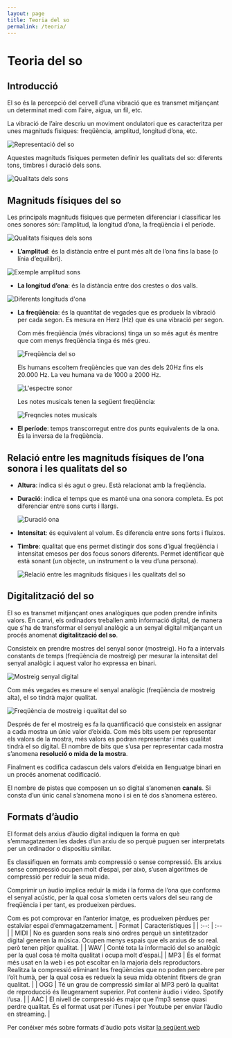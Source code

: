 ```yaml
---
layout: page
title: Teoria del so
permalink: /teoria/
---
```


# Teoria del so

## Introducció
El so és la percepció del cervell d’una vibració que es transmet mitjançant un determinat medi com l’aire, aigua, un fil, etc.

La vibració de l’aire descriu un moviment ondulatori que es caracteritza per unes magnituds físiques: freqüència, amplitud, longitud d’ona, etc.

![Representació del so](../imatges/imatge1.png)

Aquestes magnituds físiques permeten definir les qualitats del so: diferents tons, timbres i duració dels sons.


![Qualitats dels sons](../imatges/imatge2.png)

## Magnituds físiques del so
Les principals magnituds físiques que permeten diferenciar i classificar les ones sonores són: l’amplitud, la longitud d’ona, la freqüència i el període.

![Qualitats físiques dels sons](../imatges/imatge3.png)


* **L’amplitud**: és la distància entre el punt més alt de l’ona fins la base (o línia d’equilibri).

![Exemple amplitud sons](../imatges/imatge4.png)
* **La longitud d’ona**: és la distància entre dos crestes o dos valls.

![Diferents longituds d'ona](../imatges/imatge5.png)

* **La freqüència**: és la quantitat de vegades que es produeix la vibració per cada segon. Es mesura en Herz (Hz) que és una vibració per segon.

    Com més freqüència (més vibracions) tinga un so més agut és mentre que com menys freqüència tinga és més greu.

    ![Freqüència del so](../imatges/imatge6.png)

    Els humans escoltem freqüències que van des dels 20Hz fins els 20.000 Hz. La veu humana va de 1000 a 2000 Hz.

    ![L'espectre sonor](../imatges/imatge7.png)

    Les notes musicals tenen la següent freqüència:

    ![Freqncies notes musicals](../imatges/imatge8.png)


* **El període**: temps transcorregut entre dos punts equivalents de la ona. És la inversa de la freqüència.

## Relació entre les magnituds físiques de l’ona sonora i les qualitats del so
* **Altura**: indica si és agut o greu. Està relacionat amb la freqüència.
* **Duració**: indica el temps que es manté una ona sonora completa. Es pot diferenciar entre sons curts i llargs.

  ![Duració ona](../imatges/imatge10.png)

* **Intensitat**: és equivalent al volum. Es diferencia entre sons forts i fluixos.
* **Timbre**: qualitat que ens permet distingir dos sons d’igual freqüència i intensitat emesos per dos focus sonors diferents. Permet identificar què està sonant (un objecte, un instrument o la veu d’una persona).

    ![Relació entre les magnituds físiques i les qualitats del so](../imatges/imatge9.png)

## Digitalització del so
El so es transmet mitjançant ones analògiques que poden prendre infinits valors. En canvi, els ordinadors treballen amb informació digital, de manera que s’ha de transformar el senyal analògic a un senyal digital mitjançant un procés anomenat **digitalització del so**.

Consisteix en prendre mostres del senyal sonor (mostreig). Ho fa a intervals constants de temps (freqüència de mostreig) per mesurar la intensitat del senyal analògic i aquest valor ho expressa en binari.

![Mostreig senyal digital](../imatges/imatge11.png)

Com més vegades es mesure el senyal analògic (freqüència de mostreig alta), el so tindrà major qualitat.

![Freqüència de mostreig i qualitat del so](../imatges/imatge12.png)

Després de fer el mostreig es fa la quantificació que consisteix en assignar a cada mostra un únic valor d’eixida. Com més bits usem per representar els valors de la mostra, més valors es podran representar i més qualitat tindrà el so digital. El nombre de bits que s’usa per representar cada mostra s’anomena **resolució o mida de la mostra**.

Finalment es codifica cadascun dels valors d’eixida en llenguatge binari en un procés anomenat codificació.

El nombre de pistes que composen un so digital s’anomenen **canals**. Si consta d’un únic canal s’anomena mono i si en té dos s’anomena estèreo.


## Formats d’àudio
El format dels arxius d’àudio digital indiquen la forma en què s’emmagatzemen les dades d’un arxiu de so perquè puguen ser interpretats per un ordinador o dispositiu similar.

Es classifiquen en formats amb compressió o sense compressió. Els arxius sense compressió ocupen molt d’espai, per això, s’usen algoritmes de compressió per reduir la seua mida.

Comprimir un àudio implica reduir la mida i la forma de l’ona que conforma el senyal acústic, per la qual cosa s’ometen certs valors del seu rang de freqüència i per tant, es produeixen pèrdues.


Com es pot comprovar en l’anterior imatge, es produeixen pèrdues per estalviar espai d’emmagatzemament.
| Format | Característiques |
| :--: | :-- |
| MIDI   | No es guarden sons reals sinó ordres perquè un sintetitzador digital generen la música. Ocupen menys espais que els arxius de so real. però tenen pitjor qualitat. |
| WAV  | Conté tota la informació del so analògic per la qual cosa té molta qualitat i ocupa molt d’espai.|
| MP3 | És el format més usat en la web i es pot escoltar en la majoria dels reproductors. Realitza la compressió eliminant les freqüències que no poden percebre per l’oït humà, per la qual cosa es redueix la seua mida obtenint fitxers de gran qualitat. |
| OGG | Té un grau de compressió similar al MP3 però la qualitat de reproducció és lleugerament superior. Pot contenir àudio i vídeo. Spotify l’usa. |
| AAC | El nivell de compressió és major que l’mp3 sense quasi perdre qualitat. És el format usat per iTunes i per Youtube per enviar l’àudio en streaming. |

Per conéixer més sobre formats d'àudio pots visitar [la següent web](https://www.culturasonora.es/blog/formatos-de-audio/)
